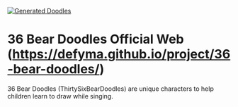 [![Generated Doodles](https://defyma.github.io/project/36-bear-doodles/assets/36/ngumpul.png)](https://defyma.github.io/project/36-bear-doodles/)

# 36 Bear Doodles Official Web (https://defyma.github.io/project/36-bear-doodles/)
36 Bear Doodles (ThirtySixBearDoodles) are unique characters to help children learn to draw while singing.
